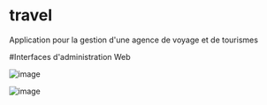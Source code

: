 # travel
Application pour la gestion d'une agence de voyage et de tourismes

#Interfaces d'administration Web

![image](https://user-images.githubusercontent.com/32512893/142786557-6c32f18d-215c-43e8-b5b2-ab9f87c96a3f.png)

![image](https://user-images.githubusercontent.com/32512893/142786614-321f7eb2-32f6-4944-9a03-bfd940c8aeb6.png)

